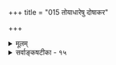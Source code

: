 +++
title = "015 तोयाधारेषु दोषाकर"

+++
<details><summary>मूलम्</summary>

तोयाधारेषु दोषाकर इव बहुधोपाधिषु ब्रह्म शुद्धं छायापन्नं विशेषान् भजति तनुभृतस्तत्प्रतिच्छन्दभूताः ।  
इत्यप्यत्यन्तदुःस्थं प्रसजति च तदा जीवनाशोऽपवर्गश्छायाच्छायावदैक्यं न भजति न च तद्दर्शनं ब्रह्मणस्ते ॥ १५ ॥
</details>

<details><summary>सर्वाङ्कषटीका - १५</summary>

एवमेकजीववादं निरस्य, एकजीववादे प्रतिपादितानां दोषाणां परिजिहीर्षया तैः प्रवर्तितमनेकजीववादं निरसितुमुपक्रमते - तोयाधारेष्वित्यादि । अनेकजीववादः द्विविधः, अवच्छेदवादः, बिम्बप्रतिबिम्बवादश्चेति । तत्राद्यः भामतीकृतो वाचस्पतिमिश्रस्य । द्वितीयो विवरणकृतः प्रकाशात्मयतेः । तत्र भामतीकृतोऽयमाशयः । यद्यपि ब्रह्मैकमेव सत्यम्, इतरत्सर्वं मिथ्या । परन्तु लोके अनन्तानां जीवानां दर्शनात्, सुखदुःखादिव्यवस्थायाश्च दर्शनात् ब्रह्मण एवाविद्याख्योपाधिवशात् अनेकजीवभावापत्त्या सर्वं संगच्छते । यथा वा आकाशो महान् एक एव सन्नपि, घटाद्युपाधिवशात् 'घटाकाशः ' 'मठाकाशः ' इत्यादयो भेदव्यवहाराः दृश्यन्ते, तथैव विचित्रकार्यकारिण्याः मायायाः प्रभावात् ब्रह्मैव जीवभेदव्यवहारहेतुर्भवति । अतः अविद्याश्रयः जीव एव, न तु ब्रह्म । ब्रह्मणः नित्यशुद्धबुद्धमुक्तत्वेन अविद्याश्रयत्वं न भवत्येव । न च निष्कलस्य ब्रह्मणः अविद्यावशादेव जीवभावे वक्तव्ये, अविद्यायाः आश्रयो जीवः कथं भवेत् ? अविद्यावशाद्धि ब्रह्मणो जीवभावः । सिद्धे जीवे, तस्याविद्याश्रयत्वमित्यन्योन्याश्रयदोषापत्तेरिति शंक्यम्; अत्यन्तासंभाव्यार्थसंपादकविचित्रशक्तियुक्तायाः अविद्यायाः प्रश्नातीतत्वेन, 'दुर्घटत्वमविद्याया भूषणं न तु दूषणम्' इति न्यायेन ब्रह्मणः स्वयमेव जीवभावमापाद्य जीवाश्रयत्वसंभवान्न दोषः । यथोर्णनाभिः स्वाश्रयान् तन्तून् स्वस्मादेव सृजति, तथेयमविद्या मायापदवाच्या ब्रह्मणो जीवभावं कल्पयित्वा तमाश्रित्य वर्तते । अतो नानुपपत्तिः । एवमविद्यायाः जीव एवाश्रयः, न ब्रह्मेत्यङ्गीकारात् अयं 'जीवाज्ञानवादः ' 

1 

 

[[186]] 

इत्यप्यत्यन्तदुःस्थं, प्रसजति च तदा जीवनाशोऽपवर्गः 

छाया छायावदैक्यं न भजति, न च तद्दर्शनं ब्रह्मणस्ते ॥15॥ 

इत्युच्यते। एवमविद्यायाः विचित्रकार्यकारित्वात्, साऽऽत्मानमनेकधा प्रकाश्यानेकोपाधिवशात्, तदवच्छिन्नस्य ब्रह्मणोऽनेकत्वं कल्पयन्ती जीवनानात्वव्यवहारकारणं भवति । अयमेवावच्छेदवाद इत्युच्यते । परन्तु 'अविद्यारूपोपाधिः मिथ्या' इति विशेषः । भास्करमते तु सा सत्येति विशेषः । 'भिन्ना जीवाः स्वतः स्युः' (लो. 10 ) इत्यादिनानुपदमेव निरस्तस्य जीवाज्ञानवादस्य तैरेव मन्दाधिकारिकत्वाङ्गीकारादिमं पक्षं भास्करमतनिराकरणेनैव निरस्तप्रायमाचार्यो मन्यते ॥ 

एवमस्मिन् जीवाज्ञानवादे अन्योन्याश्रयदोषसत्त्वात् तत्परित्यज्य, ब्रह्मण एवाविद्याश्रयत्वमभ्युपगम्य 'बिम्बप्रतिबिम्ब' वादाश्रयणेन लोकव्यवहारं निर्वहन्ति ब्रह्माज्ञानवादिनो विवरणकारादयः । तदिदमनूदितमत्र – **तोयाधारेषु** = जलस्याश्रयभूतेषु पल्वलसरस्तटाकादिषु, नानाविधघटशरावमणिकादिषु वा उपाधिषु दोषाकर **इव** = चन्द्र इव, शुद्धं **ब्रह्म** = नित्यशुद्धबुद्धमुक्तस्वरूपमपि ब्रह्म **बहुधा** = नानाप्रकारम् **छायापन्नम्** = प्रतिबिम्बितं सत्, **विशेषान्** = विलक्षणाकारान् सुखदुःखादींश्च भजति । तस्मात् **तनुभृतः** = जीवाः **तत्प्रतिच्छन्दभूताः** = ब्रह्मप्रतिबिम्बभूताः ॥ 

। 

तदेतन्निराकरोति – इत्यप्यत्यन्तदुःस्थमित्यादिना । दुःस्थत्वमेवाह - प्रसजतीत्यादि । तदा **च** = प्रतिबिम्बस्यैव जीवत्वे च जीवनाशः अपवर्गः **प्रसजति** = उपाधिनाशेन प्रतिबिम्बस्य नाशात्, तस्यैव जीवत्वात्, जीवनाश एव मोक्ष इत्यागच्छति । एवञ्च मुमुक्षुर्जीवः स्वनाशार्थं कथं प्रयतेत? ततश्च मुमुक्षुरेव कश्चिदपि न स्यादिति वेदान्तशास्त्रमनारम्भणीयमित्येव स्यात् । साधनचतुष्टयस्य संपन्नत्वादेव हेतोः वेदान्तशास्त्रमारंभणीयमिति हि भवद्भिस्समर्थितम् । नित्यानित्यवस्तुविवेकः, शमदमादिसंपत्तिः, ऐहिकामुष्मिकफलेषु वैराग्यम्, मुमुक्षुत्वं चेति खलु साधनचतुष्टयम् । तेषु मुमुक्षुत्वमेव न स्यादिति चेत्, कं प्रति वेदान्तशास्त्रं वक्तव्यम् । ननु उपाधिनाशे प्रतिबिम्बस्य छायावता बिम्बेन सहैक्यमेव, न नाश इति चेत्- **छाया** =प्रतिबिम्बम् **छायावता** = बिम्बेन सह ऐक्यं न च **भजति** = नैव भजति । ननु प्रतिबिम्बं बिम्बादनतिरिक्तं भवतामपीष्टम् । ‘दर्पणादिप्रतिहतगतयो हि नायनरश्मयो निजमुखं गृह्णन्ति' इति खलु भवतां भाष्यम् । अतो बिम्बातिरिक्तप्रतिबिम्बस्याभावात् तन्नाशादिप्रसक्तिरपि नास्त्येवेत्यत्राह - **ते** = निर्विशेषवादिनस्तव **तद्दर्शनम्** = प्रतिबिम्बदर्शनम् ब्रह्मणः न **च** = ब्रह्मणो नैव संभवति, निर्विशेषब्रह्मणो दर्शनाद्यनङ्गीकारात् । वस्तुतस्सिद्धान्ते दर्पणे प्रतिबिम्बं नास्त्येव बिम्बदर्शनमात्रं तत्र । परं तु निर्विशेषस्य परब्रह्मणः कुत्र कस्य दर्शनम् ? न हि दृष्टान्तकथनमात्रेण दान्तिकसिद्धिः ॥ 

1 

पूर्वपक्षिणोऽयं भावः - 'एकमेवाद्वितीयम्' इत्यनेनात्मनः एकत्वेऽवगते नानात्वानुभवस्य का गतिरिति मूलभूतः प्रश्नः समुदेति । ब्रह्मण एव साक्षाज्जीवरूपेण परिणामात् नानात्वस्यापि सत्यत्वे, नानाजीवगतानां दुःखाज्ञानादीनां ब्रह्मणि साक्षात्प्रसङ्गात्, नानात्वं कल्पितमेवेति वक्तव्यम् । एकस्य नानात्व- 

[[187]] 

1 

 

कल्पनम्, ब्रह्मणि दोषासंस्पर्शश्च यदि वक्तव्यः, तर्हि नानात्वमौपाधिकमित्यायास्यति । यथा चन्द्रः एकः शुद्ध गगने विराजते । स एव नानाविधजलाशयेषु, मणिकृपाणदर्पणादिषु वा प्रतिबिम्बितो यदा भवति, तदा उपाधिस्वरूपानुगुणं प्रतिबिम्बा अपि बहुविधा विलक्षणाश्च भवन्ति । एवमुपाधिभूतस्य मण्यादेः पात्रादेर्वा चलनादिना प्रतिबिम्बे चलनदर्शनेऽपि, बिम्बभूते चन्द्रे चलनादीनां लेशतोऽपि संबन्धो न भवति । तथैवाविद्या- परिणामभूतेषु अन्तःकरणरूपोपाधिषु स्वयं नानाभूतेषु यदा ब्रह्म प्रतिबिम्बितं भवति, तदा विलक्षणनानारूपता- मापद्यते । उपाधिनिवृत्तौ च प्रतिबिम्बस्यापि निवृत्तिर्यथा, तथैवान्तःकरणरूपोपाधिनिवृत्तौ, तत्प्रतिबिम्बितजीवस्यापि निवृत्तिः । सैव मुक्तिरित्युच्यते । एवञ्चास्मिन् पक्षे सर्वे लोकव्यवहारा अपि रक्षिताः, ब्रह्मणो निरवद्यत्वं च रक्षितमित्ययमेव पक्षः बहूनां संमतः । अयमेव च ब्रह्माज्ञानवादः । 'कृपणमध्यमपवधियां नृणां मतिविलासविधात्रितयं क्रमात् । परिणतिर्बहुजीवतमस्विता परमपुंसि तमः परिकल्पना ॥ ' (सं. शा. 3- 240 ) इति सर्वज्ञात्ममुनिः । **कृपणः** = अधमः । 'यथा सौम्येकेन मृत्पिण्डेन सर्वं मृण्मयं विज्ञातं स्यात् ' (छां.6-1-4) ‘परिणामात्' (ब्र.सू. 1-4-27) इति श्रुतिसूत्रादौ प्रतिपादितः परिणामवादोऽधमाधिकारिणां कृते । तथा भामत्यादौ प्रतिपादितः जीवाज्ञानवादो मध्यमाधिकारिणाम् । विवरणप्रतिपादितो ब्रह्माज्ञानवादस्तूत्तमाधिकारिणाम् । अयमेव मुख्यवेदान्तिपक्ष इति पूर्वपक्षः ॥ 

1 

सिद्धान्तस्तु - अपरिचितस्य वस्तुनः परिचयाधानाय दृष्टान्तः प्रदर्श्यते सर्वैः । लौकिकेऽपि विषये ‘पर्वतो वह्निमान् धूमात्' इति प्रयोगे, 'यो यो धूमवान् स वह्निमान्, यथा महानसम्' इति दृष्टान्तप्रदर्शनमनिवार्यमेव । परन्तु, तत्र वक्तुः, श्रोतुश्च दृष्टान्तस्य महानसस्य परिचयात्, यावानंशो दृष्टान्तदृष्टन्तिकयोस्समान इत्यादेर्लोकत एव निर्णयात् तन्मूलकतया पर्वते वह्निसिद्धिर्निष्प्रत्यूहैव । परन्तु अध्यात्मशास्त्रेषु सर्वैरपि प्रदर्श्यमानस्य दृष्टान्तस्य, दान्तिके कियत् साम्यम्? कियच्च वैषम्यम् ? इति निर्णेता कः ? सामान्यरूपेण वा दाष्टन्तिकपरिचयो यस्य, तेन किञ्चिदिवालोचयितुं शक्यम् । यथा वा पर्वतः परिचितः, वह्निरप्यन्यत्र परिचितः, पर्वते परं सन्दिग्धः । धूमदर्शनात्स निश्चीयत इत्यनुभवः । नैवमत्यन्तापरिचिते ब्रह्मणि दृष्टान्तमात्रात्कस्यचनार्थस्य निर्णयः । एवं स्थितौ उपनिषत्सु, ब्रह्मसूत्रगीतादिषु वा अप्रदर्शिता एव दृष्टान्ताः जलाशयः, घटाद्यवच्छिन्नाकाशः, रज्जुसर्पादिः, मणिकृपाणादिः, एवमेवान्येऽन्ये दृष्टान्ताः तत्तद्वादिभिः तर्कशरणैः दान्तिकपरिचयशून्यैः स्वयमूह्योह्य कथ्यन्ते किल! तेषां दृष्टान्तानां का गतिः ? तद्द्वारा दान्तिकपरिचयः कथम्? तत्रापि विशिष्य, 'न तत्समश्चाभ्यधिकश्च दृश्यते न चेशिता नैव च तस्य लिङ्गम्' (श्वे. 6-8) इत्येवमुच्यमानस्य वस्तुनो विषये अतिस्थूललौकिकदृष्टान्तैः उपर्युपरि कथं वादान् प्रवर्तयन्ति? कथं वा निर्णय : ? उपनिषत्स्वपि ऊर्णनाभिप्रभृतिदृष्टान्ताः कथ्यन्ते किलेति चेत्, सत्यम् ; ते किल दृष्टपरावरा महर्षयः । तैः कियत्यंशे को वा दृष्टान्तः ? इति ज्ञायेतैव । नैवं व्याख्याकारादीनां संभवः ? ‘औपनिषदं ब्रह्म' इति वदता सामान्यरूपेण वौपनिषदुक्तमनङ्गीकृत्य शुष्कतर्कैर्विचारवर्धनं युज्येत वा? सर्वमिथ्यात्वसाधने हि मोक्षसाधनादीनामपि मिथ्यात्वापत्तौ, पुनस्तदुपरि, असत्यात्सत्यसिद्धिसमर्थनादिकम्, तत्र पुनरुपनिषदनुक्तदृष्टान्तप्रदर्शनादिकम् ' वादे वादे जायते तत्त्वबाधः !' इत्यत्रैव पर्यवस्येदत्यन्तालौकिके 

 

86. 

[[188]] 

[ जीवोत्पत्तिवादनिरासः ] 

एकं ब्रह्मैव नित्यं तदितरदखिलं तत्र जन्मादिभागि- 

त्याम्नातं तेन जीवोऽप्यचिदिव जनिमानित्यनध्येतृचोद्यम् । तन्नित्यत्वं तु (हि) साङ्गश्रुतिशतपठितं सृष्टिवादः पुनः स्यात् 

देहादिद्वारतोऽस्येत्यवहितमनसामाविरस्त्यैकरस्यम् ॥16॥ 

विषये । 'औपनिषदम्' इत्यत्रोपनिषत्पदं ब्रह्मविद्यायां मुख्यम्, तत्प्रतिपादके शब्दे त्वौपचारिकमिति सर्वसंमतम् । ब्रह्मणश्शास्त्रैकवेद्यत्वं समनन्तरसरे विचार्यते । अन्ततः व्याख्यापरंपरावलम्बनं कियदित्यपि जिज्ञासुभिर्जनैः गाढं चिन्तनीयम् ॥ 

मुधाग्रहो वा न्यूनस्स्यात् गाढं चिन्तयतां मुहुः । करणत्रयशुद्धिश्च स्यात्सर्वार्थस्य साधिका ॥ हैतुकैर्दूषिते ब्रह्मपरिणामे कुयुक्तिभिः । तन्निराकरणार्थं तु तैस्तैर्वादाः प्रवर्तिताः ॥ 

सर्वे ते वैदिकतमाः महामेधाविनस्तथा । तेष्वाद्य उद्योतकरः ततस्स्याच्च कुमारिलः ॥ ततो मण्डनमिश्रश्च ततश्चाचार्यशङ्करः । ततश्च भास्करः पश्चात् न्यायाचार्यस्ततः परम् ॥ प्रकाशान्तो यादवश्च लक्ष्मणार्यस्ततः परम् । एवं बौद्धनिरासाय त्वेभिर्यत्रो महान् कृतः ॥ न्यायसिद्धान्तमार्गेण ब्रह्मणस्तु निमित्तताम् । आलम्ब्य तु कृतो यत्नो नव्यवेदान्तिभिस्ततः ॥ एवं बहुविधान्वादान् दृष्ट्वा बंभ्रम्यतां नृणाम् । मानमत्र तटस्थाः स्युः कियद्वा केन साधितम् ॥ त्यक्त्वाभिमानं चिन्त्येरन्, स्पष्टं सत्यं भवेत्तदा । श्रीमद्रामानुजेनैवं सन्मार्गे रक्षिते पुनः ॥ वैतण्डिकेन कालुष्यं नीते, भाग्यवशाद्भुवः । हयास्यरूपिणाऽऽचार्यैः मार्गो निष्कण्टकीकृतः ॥ १५ ॥
</details>
